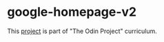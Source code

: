# google-homepage-v2
This [project](https://www.theodinproject.com/courses/foundations/lessons/html-css) is part of "The Odin Project" curriculum. 
